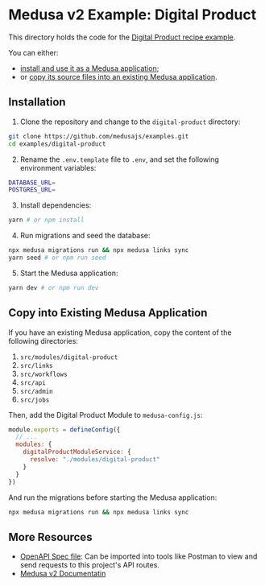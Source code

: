 # Medusa v2 Example: Digital Product

This directory holds the code for the [Digital Product recipe example](https://docs.medusajs.com/v2/resources/recipes/digital-products/examples/standard).

You can either:

- [install and use it as a Medusa application](#installation);
- or [copy its source files into an existing Medusa application](#copy-into-existing-medusa-application).

## Installation

1. Clone the repository and change to the `digital-product` directory:

```bash
git clone https://github.com/medusajs/examples.git
cd examples/digital-product
```

2. Rename the `.env.template` file to `.env`, and set the following environment variables:

```bash
DATABASE_URL=
POSTGRES_URL=
```

3. Install dependencies:

```bash
yarn # or npm install
```

4. Run migrations and seed the database:

```bash
npx medusa migrations run && npx medusa links sync
yarn seed # or npm run seed
```

5. Start the Medusa application:

```bash
yarn dev # or npm run dev
```

## Copy into Existing Medusa Application

If you have an existing Medusa application, copy the content of the following directories:

1. `src/modules/digital-product`
2. `src/links`
3. `src/workflows`
4. `src/api`
5. `src/admin`
6. `src/jobs`

Then, add the Digital Product Module to `medusa-config.js`:

```js
module.exports = defineConfig({
  // ...
  modules: {
    digitalProductModuleService: {
      resolve: "./modules/digital-product"
    }
  }
})
```

And run the migrations before starting the Medusa application:

```bash
npx medusa migrations run && npx medusa links sync
```

## More Resources

- [OpenAPI Spec file](https://res.cloudinary.com/dza7lstvk/raw/upload/v1721654620/OpenApi/Digital_Products_Postman_vjr3jg.yml): Can be imported into tools like Postman to view and send requests to this project's API routes.
- [Medusa v2 Documentatin](https://docs.medusajs.com/v2)
